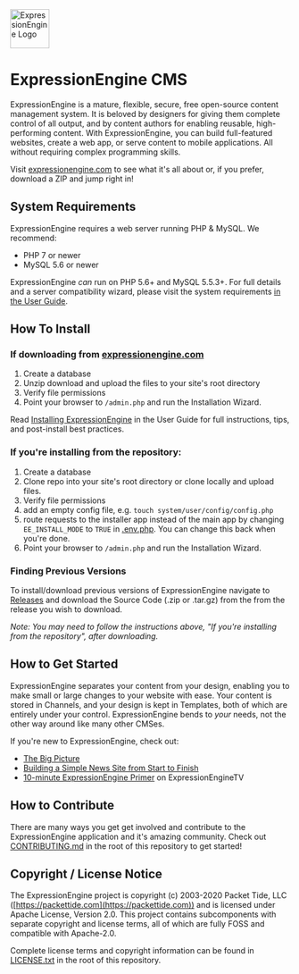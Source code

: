 <img src="https://expressionengine.com/asset/img/expressionengine-with-text.svg" alt="ExpressionEngine Logo" height="70" >

# ExpressionEngine CMS

ExpressionEngine is a mature, flexible, secure, free open-source content management system. It is beloved by designers for giving them complete control of all output, and by content authors for enabling reusable, high-performing content. With ExpressionEngine, you can build full-featured websites, create a web app, or serve content to mobile applications. All without requiring complex programming skills.

Visit [expressionengine.com](https://expressionengine.com/) to see what it's all about or, if you prefer, download a ZIP and jump right in!

## System Requirements

ExpressionEngine requires a web server running PHP & MySQL. We recommend:

- PHP 7 or newer
- MySQL 5.6 or newer

ExpressionEngine _can_ run on PHP 5.6+ and MySQL 5.5.3+. For full details and a server compatibility wizard, please visit the system requirements [in the User Guide](https://docs.expressionengine.com/latest/installation/requirements.html).

## How To Install

### If downloading from [expressionengine.com](https://expressionengine.com/)
1. Create a database
2. Unzip download and upload the files to your site's root directory
3. Verify file permissions
4. Point your browser to `/admin.php` and run the Installation Wizard.

Read [Installing ExpressionEngine](https://docs.expressionengine.com/latest/installation/installation.html) in the User Guide for full instructions, tips, and post-install best practices.

### If you're installing from the repository:
1. Create a database
2. Clone repo into your site's root directory or clone locally and upload files.
3. Verify file permissions
4. add an empty config file, e.g. `touch system/user/config/config.php`
5. route requests to the installer app instead of the main app by changing `EE_INSTALL_MODE` to `TRUE` in [.env.php](.env.php). You can change this back when you're done.
6. Point your browser to `/admin.php` and run the Installation Wizard.

### Finding Previous Versions
To install/download previous versions of ExpressionEngine navigate to [Releases](https://github.com/ExpressionEngine/ExpressionEngine/releases) and download the Source Code (.zip or .tar.gz) from the from the release you wish to download.

*Note: You may need to follow the instructions above, "If you're installing from the repository", after downloading.*

## How to Get Started

ExpressionEngine separates your content from your design, enabling you to make small or large changes to your website with ease. Your content is stored in Channels, and your design is kept in Templates, both of which are entirely under your control. ExpressionEngine bends to _your_ needs, not the other way around like many other CMSes.

If you're new to ExpressionEngine, check out:

- [The Big Picture](https://docs.expressionengine.com/latest/intro/the_big_picture.html)
- [Building a Simple News Site from Start to Finish](https://docs.expressionengine.com/latest/how_to/building_a_simple_news_site.html)
- [10-minute ExpressionEngine Primer](https://www.youtube.com/watch?v=qKaOirMRz2s) on ExpressionEngineTV

## How to Contribute

There are many ways you get get involved and contribute to the ExpressionEngine application and it's amazing community. Check out [CONTRIBUTING.md](CONTRIBUTING.md) in the root of this repository to get started!

## Copyright / License Notice

The ExpressionEngine project is copyright (c) 2003-2020 Packet Tide, LLC ([https://packettide.com](https://packettide.com)) and is licensed under Apache License, Version 2.0. This project contains subcomponents with separate copyright and license terms, all of which are fully FOSS and compatible with Apache-2.0.

Complete license terms and copyright information can be found in [LICENSE.txt](LICENSE.txt) in the root of this repository.
